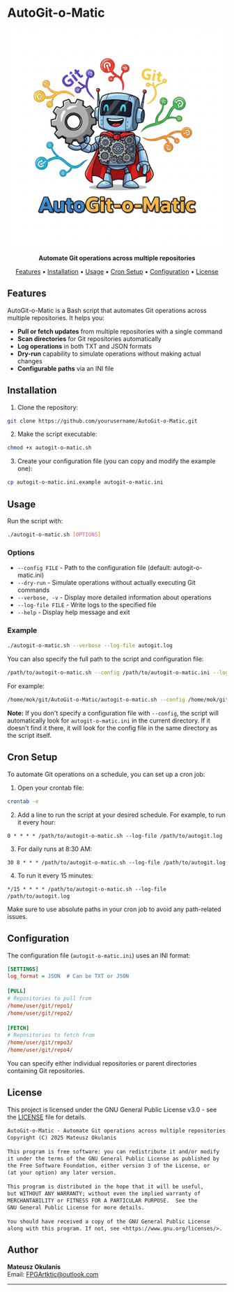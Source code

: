 # AutoGit-o-Matic

<p align="center">
  <img src="logo.jpg" alt="AutoGit-o-Matic Logo" width="500"/>
</p>

<p align="center">
  <strong>Automate Git operations across multiple repositories</strong>
</p>

<p align="center">
  <a href="#features">Features</a> •
  <a href="#installation">Installation</a> •
  <a href="#usage">Usage</a> •
  <a href="#cron-setup">Cron Setup</a> •
  <a href="#configuration">Configuration</a> •
  <a href="#license">License</a>
</p>

## Features

AutoGit-o-Matic is a Bash script that automates Git operations across multiple repositories. It helps you:

- **Pull or fetch updates** from multiple repositories with a single command
- **Scan directories** for Git repositories automatically
- **Log operations** in both TXT and JSON formats
- **Dry-run** capability to simulate operations without making actual changes
- **Configurable paths** via an INI file

## Installation

1. Clone the repository:
```bash
git clone https://github.com/yourusername/AutoGit-o-Matic.git
```

2. Make the script executable:
```bash
chmod +x autogit-o-matic.sh
```

3. Create your configuration file (you can copy and modify the example one):
```bash
cp autogit-o-matic.ini.example autogit-o-matic.ini
```

## Usage

Run the script with:

```bash
./autogit-o-matic.sh [OPTIONS]
```

### Options

- `--config FILE` - Path to the configuration file (default: autogit-o-matic.ini)
- `--dry-run` - Simulate operations without actually executing Git commands
- `--verbose, -v` - Display more detailed information about operations
- `--log-file FILE` - Write logs to the specified file
- `--help` - Display help message and exit

### Example

```bash
./autogit-o-matic.sh --verbose --log-file autogit.log
```

You can also specify the full path to the script and configuration file:

```bash
/path/to/autogit-o-matic.sh --config /path/to/autogit-o-matic.ini --log-file /path/to/log/autogit.log
```

For example:

```bash
/home/mok/git/AutoGit-o-Matic/autogit-o-matic.sh --config /home/mok/git/AutoGit-o-Matic/autogit-o-matic.ini --log-file ~/RAMDISC/autogit.log
```

**Note:** If you don't specify a configuration file with `--config`, the script will automatically look for `autogit-o-matic.ini` in the current directory. If it doesn't find it there, it will look for the config file in the same directory as the script itself.

## Cron Setup

To automate Git operations on a schedule, you can set up a cron job:

1. Open your crontab file:
```bash
crontab -e
```

2. Add a line to run the script at your desired schedule. For example, to run it every hour:
```
0 * * * * /path/to/autogit-o-matic.sh --log-file /path/to/autogit.log
```

3. For daily runs at 8:30 AM:
```
30 8 * * * /path/to/autogit-o-matic.sh --log-file /path/to/autogit.log
```

4. To run it every 15 minutes:
```
*/15 * * * * /path/to/autogit-o-matic.sh --log-file /path/to/autogit.log
```

Make sure to use absolute paths in your cron job to avoid any path-related issues.

## Configuration

The configuration file (`autogit-o-matic.ini`) uses an INI format:

```ini
[SETTINGS]
log_format = JSON  # Can be TXT or JSON

[PULL]
# Repositories to pull from
/home/user/git/repo1/
/home/user/git/repo2/

[FETCH]
# Repositories to fetch from
/home/user/git/repo3/
/home/user/git/repo4/
```

You can specify either individual repositories or parent directories containing Git repositories.

## License

This project is licensed under the GNU General Public License v3.0 - see the [LICENSE](LICENSE) file for details.

```
AutoGit-o-Matic - Automate Git operations across multiple repositories
Copyright (C) 2025 Mateusz Okulanis

This program is free software: you can redistribute it and/or modify
it under the terms of the GNU General Public License as published by
the Free Software Foundation, either version 3 of the License, or
(at your option) any later version.

This program is distributed in the hope that it will be useful,
but WITHOUT ANY WARRANTY; without even the implied warranty of
MERCHANTABILITY or FITNESS FOR A PARTICULAR PURPOSE.  See the
GNU General Public License for more details.

You should have received a copy of the GNU General Public License
along with this program. If not, see <https://www.gnu.org/licenses/>.
```

## Author

**Mateusz Okulanis**  
Email: FPGArtktic@outlook.com

---
